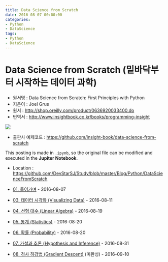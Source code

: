 ```yaml
---
title: Data Science from Scratch
date: 2016-08-07 00:00:00
categories:
- Python
- DataScience
tags:
- Python
- DataScience
---
```


# Data Science from Scratch (밑바닥부터 시작하는 데이터 과학)

- 원서명 : Data Science from Scratch: First Principles with Python
- 지은이 : Joel Grus
- 원서 : <http://shop.oreilly.com/product/0636920033400.do>
- 번역서 : <http://www.insightbook.co.kr/books/programming-insight>

![](https://github.com/DevStarSJ/Study/blob/master/Blog/Python/DataScienceFromScratch/image/cover.png?raw=true)

- 출판사 예제코드 : <https://github.com/insight-book/data-science-from-scratch>

This posting is made in `.ipynb`, so the original file can be modified and executed in the **Jupiter Notebook**.

- Location : <https://github.com/DevStarSJ/Study/blob/master/Blog/Python/DataScienceFromScratch>



- [01. 들어가며](https://github.com/DevStarSJ/Study/blob/master/Blog/Python/DataScienceFromScratch/DataScienceFromScratch.ch.01.ipynb) - 2016-08-07
- [03. 데이터 시각화 (Visualizing Data)](https://github.com/DevStarSJ/Study/blob/master/Blog/Python/DataScienceFromScratch/DataScienceFromScratch.ch.03.visualizing_data.ipynb) - 2016-08-11
- [04. 선형 대수 (Linear Algebra)](https://github.com/DevStarSJ/Study/blob/master/Blog/Python/DataScienceFromScratch/DataScienceFromScratch.ch.04.linear_algebra.ipynb) - 2016-08-19
- [05. 통계 (Statistics)](https://github.com/DevStarSJ/Study/blob/master/Blog/Python/DataScienceFromScratch/DataScienceFromScratch.ch.05.statistics.ipynb) - 2016-08-20
- [06. 확률 (Probability)](https://github.com/DevStarSJ/Study/blob/master/Blog/Python/DataScienceFromScratch/DataScienceFromScratch.ch.06.Properbility.ipynb) - 2016-08-20
- [07. 가설과 추론 (Hypothesis and Inference)](https://github.com/DevStarSJ/Study/blob/master/Blog/Python/DataScienceFromScratch/DataScienceFromScratch.ch.07.hypothesis_and_inference.ipynb) - 2016-08-31
- [08. 경사 하강법 (Gradient Descent)](https://github.com/DevStarSJ/Study/blob/master/Blog/Python/DataScienceFromScratch/DataScienceFromScratch.ch.08.gradient_descent.ipynb) (미완성) - 2016-09-10
